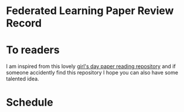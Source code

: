 # Federated Learning Paper Review Record

# To readers

I am inspired from this lovely [girl's day paper reading repository](https://github.com/happygirlzt/365-Day-Paper-Reading-Challenge/blob/master/README.org#365-day-paper-reading-challenge) and if someone accidently find this repository I hope you can also have some talented idea.

# Schedule








